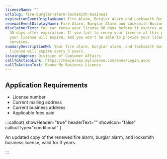 ```yaml
---
licenseName: ""
urlSlug: fire-burglar-alarm-locksmith-business
expirationEventDisplayName: Fire Alarm, Burglar Alarm and Locksmith Business License Expiration
renewalEventDisplayName: Fire Alarm, Burglar Alarm and Locksmith Business License Renewal Deadline
disclaimerText: You can renew your license 60 days before it expires and up to
  30 days after expiration. If you fail to renew your license at this point,
  your license will expire, and you won't be able to provide your licensed
  services.
summaryDescriptionMd: Your fire alarm, burglar alarm, and locksmith business
  license will expire every 3 years.
issuingAgency: Division of Consumer Affairs
callToActionLink: https://newjersey.mylicense.com/eGov/Login.aspx
callToActionText: Renew My Business License
---
```


## Application Requirements

- License number
- Current mailing address
- Current business address
- Applicable fees paid

:::callout{ showHeader="true" headerText="" showIcon="false" calloutType="conditional" }

An updated copy of the renewed fire alarm, burglar alarm, and locksmith business license, valid for 3 years.

:::
